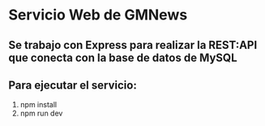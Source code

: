 # Servicio Web de GMNews

## Se trabajo con Express para realizar la REST:API que conecta con la base de datos de MySQL

## Para ejecutar el servicio:
1. npm install
2. npm run dev
